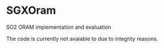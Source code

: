 # SGXOram
SO2 ORAM implementation and evaluation

The code is currently not avaiable to due to integrity reasons.
